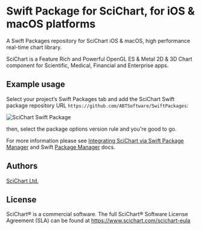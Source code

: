 # Swift Package for SciChart, for iOS & macOS platforms
A Swift Packages repository for SciChart iOS & macOS, high performance real-time chart library.

SciChart is a Feature Rich and Powerful OpenGL ES & Metal 2D & 3D Chart component for Scientific, Medical, Financial and Enterprise apps.

## Example usage 
Select your project’s Swift Packages tab and add the SciChart Swift package repository URL `https://github.com/ABTSoftware/SwiftPackages`:

![SciChart Swift Package](https://www.scichart.com/wp-content/uploads/2020/09/scichart-swift-package.png)

then, select the package options version rule and you're good to go.

For more information please see [Integrating SciChart via Swift Package Manager](https://www.scichart.com/documentation/ios/current/integrating-scichart-libraries.html#integrating-scichart-via-swift-package-manager) and Swift [Package Manager](https://swift.org/package-manager/) docs.

## Authors
[SciChart Ltd.](http://scichart.com/)

## License
SciChart® is a commercial software.
The full SciChart® Software License Agreement (SLA) can be found at https://www.scichart.com/scichart-eula